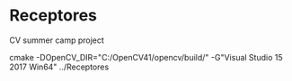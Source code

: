# Receptores
CV summer camp project

cmake -DOpenCV_DIR="C:/OpenCV41/opencv/build/" -G"Visual Studio 15 2017 Win64" ../Receptores
